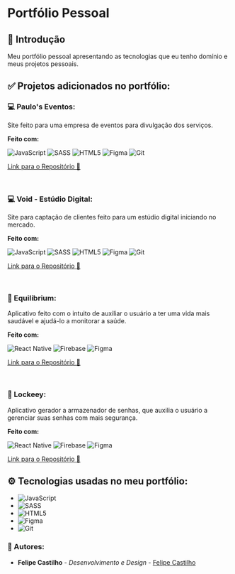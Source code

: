 # Portfólio Pessoal

## 📌 Introdução
Meu portfólio pessoal apresentando as tecnologias que eu tenho domínio e meus projetos pessoais.

## ✅ Projetos adicionados no portfólio:

### 💻 Paulo's Eventos: 

Site feito para uma empresa de eventos para divulgação dos serviços.

**Feito com:**

![JavaScript](https://img.shields.io/badge/javascript-%23323330.svg?style=for-the-badge&logo=javascript&logoColor=%23F7DF1E)
![SASS](https://img.shields.io/badge/SASS-hotpink.svg?style=for-the-badge&logo=SASS&logoColor=white)
![HTML5](https://img.shields.io/badge/html5-%23E34F26.svg?style=for-the-badge&logo=html5&logoColor=white)
![Figma](https://img.shields.io/badge/figma-%23F24E1E.svg?style=for-the-badge&logo=figma&logoColor=white)
![Git](https://img.shields.io/badge/git-%23F05033.svg?style=for-the-badge&logo=git&logoColor=white)

[Link para o Repositório 🔗](https://github.com/FelCastilho/paulos-eventos)

<br/>

### 💻 Void - Estúdio Digital:

Site para captação de clientes feito para um estúdio digital iniciando no mercado.

**Feito com:**

![JavaScript](https://img.shields.io/badge/javascript-%23323330.svg?style=for-the-badge&logo=javascript&logoColor=%23F7DF1E)
![SASS](https://img.shields.io/badge/SASS-hotpink.svg?style=for-the-badge&logo=SASS&logoColor=white)
![HTML5](https://img.shields.io/badge/html5-%23E34F26.svg?style=for-the-badge&logo=html5&logoColor=white)
![Figma](https://img.shields.io/badge/figma-%23F24E1E.svg?style=for-the-badge&logo=figma&logoColor=white)
![Git](https://img.shields.io/badge/git-%23F05033.svg?style=for-the-badge&logo=git&logoColor=white)

[Link para o Repositório 🔗](https://github.com/FelCastilho/estudio_void)

<br/>

### 📱 Equilibrium:

Aplicativo feito com o intuito de auxiliar o usuário a ter uma vida mais saudável e ajudá-lo a monitorar a saúde.

**Feito com:**

![React Native](https://img.shields.io/badge/react_native-%2320232a.svg?style=for-the-badge&logo=react&logoColor=%2361DAFB) ![Firebase](https://img.shields.io/badge/firebase-%23039BE5.svg?style=for-the-badge&logo=firebase) ![Figma](https://img.shields.io/badge/figma-%23F24E1E.svg?style=for-the-badge&logo=figma&logoColor=white)

[Link para o Repositório 🔗](https://github.com/FelCastilho/equilibrium)

<br/>

### 📱 Lockeey:

Aplicativo gerador a armazenador de senhas, que auxilia o usuário a gerenciar suas senhas com mais segurança. 

**Feito com:**

![React Native](https://img.shields.io/badge/react_native-%2320232a.svg?style=for-the-badge&logo=react&logoColor=%2361DAFB) ![Firebase](https://img.shields.io/badge/firebase-%23039BE5.svg?style=for-the-badge&logo=firebase) ![Figma](https://img.shields.io/badge/figma-%23F24E1E.svg?style=for-the-badge&logo=figma&logoColor=white)

[Link para o Repositório 🔗](
https://github.com/FelCastilho/lockeey)

## ⚙️ Tecnologias usadas no meu portfólio:

* ![JavaScript](https://img.shields.io/badge/javascript-%23323330.svg?style=for-the-badge&logo=javascript&logoColor=%23F7DF1E)
* ![SASS](https://img.shields.io/badge/SASS-hotpink.svg?style=for-the-badge&logo=SASS&logoColor=white)
* ![HTML5](https://img.shields.io/badge/html5-%23E34F26.svg?style=for-the-badge&logo=html5&logoColor=white)
* ![Figma](https://img.shields.io/badge/figma-%23F24E1E.svg?style=for-the-badge&logo=figma&logoColor=white)
* ![Git](https://img.shields.io/badge/git-%23F05033.svg?style=for-the-badge&logo=git&logoColor=white)

### 👤  Autores:

* **Felipe Castilho** - *Desenvolvimento e Design* - [Felipe Castilho](https://github.com/FelCastilho)

